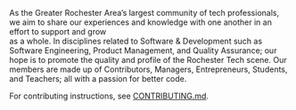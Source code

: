 As the Greater Rochester Area’s largest community of tech professionals, 
we aim to share our experiences and knowledge with one another in an effort to support and grow  
as a whole. In disciplines related to Software & Development such as Software Engineering, 
Product Management, and Quality Assurance; our hope is to promote the quality and profile of 
the Rochester Tech scene. Our members are made up of Contributors, Managers, Entrepreneurs, 
Students, and Teachers; all with a passion for better code.

For contributing instructions, see [CONTRIBUTING.md](./.github/CONTRIBUTING.md).
